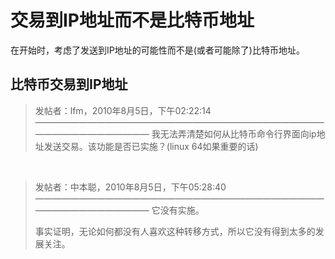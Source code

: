 #  交易到IP地址而不是比特币地址

在开始时，考虑了发送到IP地址的可能性而不是(或者可能除了)比特币地址。

## 比特币交易到IP地址

> 发帖者：lfm，2010年8月5日，下午02:22:14
> ——————————————————————————————————————————————
> 我无法弄清楚如何从比特币命令行界面向ip地址发送交易。该功能是否已实施？(linux 64如果重要的话)

<br />

> 发帖者：中本聪，2010年8月5日，下午05:28:40
> ——————————————————————————————————————————————
> 它没有实施。
> 
> 事实证明，无论如何都没有人喜欢这种转移方式，所以它没有得到太多的发展关注。





